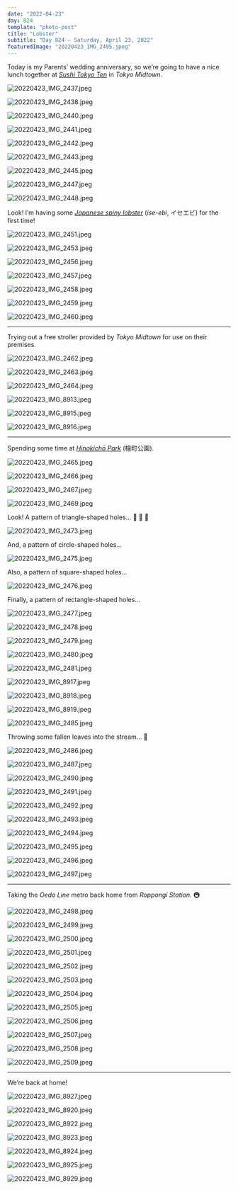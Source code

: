 ```yaml
---
date: "2022-04-23"
day: 824
template: "photo-post"
title: "Lobster"
subtitle: "Day 824 – Saturday, April 23, 2022"
featuredImage: "20220423_IMG_2495.jpeg"
---
```


Today is my Parents’ wedding anniversary, so we’re going to have a nice lunch together at _<a href="https://goo.gl/maps/oCFDL9f1rkPtvU7Z8">Sushi Tokyo Ten</a>_ in _Tokyo Midtown_.

![20220423_IMG_2437.jpeg](20220423_IMG_2437.jpeg)

![20220423_IMG_2438.jpeg](20220423_IMG_2438.jpeg)

![20220423_IMG_2440.jpeg](20220423_IMG_2440.jpeg)

![20220423_IMG_2441.jpeg](20220423_IMG_2441.jpeg)

![20220423_IMG_2442.jpeg](20220423_IMG_2442.jpeg)

![20220423_IMG_2443.jpeg](20220423_IMG_2443.jpeg)

![20220423_IMG_2445.jpeg](20220423_IMG_2445.jpeg)

![20220423_IMG_2447.jpeg](20220423_IMG_2447.jpeg)

![20220423_IMG_2448.jpeg](20220423_IMG_2448.jpeg)

Look! I’m having some _<a href="https://en.wikipedia.org/wiki/Japanese_spiny_lobster">Japanese spiny lobster</a>_ (_ise-ebi_, イセエビ) for the first time!

![20220423_IMG_2451.jpeg](20220423_IMG_2451.jpeg)

![20220423_IMG_2453.jpeg](20220423_IMG_2453.jpeg)

![20220423_IMG_2456.jpeg](20220423_IMG_2456.jpeg)

![20220423_IMG_2457.jpeg](20220423_IMG_2457.jpeg)

![20220423_IMG_2458.jpeg](20220423_IMG_2458.jpeg)

![20220423_IMG_2459.jpeg](20220423_IMG_2459.jpeg)

![20220423_IMG_2460.jpeg](20220423_IMG_2460.jpeg)

<hr />

Trying out a free stroller provided by _Tokyo Midtown_ for use on their premises.

![20220423_IMG_2462.jpeg](20220423_IMG_2462.jpeg)

![20220423_IMG_2463.jpeg](20220423_IMG_2463.jpeg)

![20220423_IMG_2464.jpeg](20220423_IMG_2464.jpeg)

![20220423_IMG_8913.jpeg](20220423_IMG_8913.jpeg)

![20220423_IMG_8915.jpeg](20220423_IMG_8915.jpeg)

![20220423_IMG_8916.jpeg](20220423_IMG_8916.jpeg)

<hr />

Spending some time at _<a href="https://goo.gl/maps/sT7T9VTenkXJLVyJ6">Hinokichō Park</a>_ (檜町公園).

![20220423_IMG_2465.jpeg](20220423_IMG_2465.jpeg)

![20220423_IMG_2466.jpeg](20220423_IMG_2466.jpeg)

![20220423_IMG_2467.jpeg](20220423_IMG_2467.jpeg)

![20220423_IMG_2469.jpeg](20220423_IMG_2469.jpeg)

Look! A pattern of triangle-shaped holes… 🔺 🔺 🔺

![20220423_IMG_2473.jpeg](20220423_IMG_2473.jpeg)

And, a pattern of circle-shaped holes…

![20220423_IMG_2475.jpeg](20220423_IMG_2475.jpeg)

Also, a pattern of square-shaped holes…

![20220423_IMG_2476.jpeg](20220423_IMG_2476.jpeg)

Finally, a pattern of rectangle-shaped holes…

![20220423_IMG_2477.jpeg](20220423_IMG_2477.jpeg)

![20220423_IMG_2478.jpeg](20220423_IMG_2478.jpeg)

![20220423_IMG_2479.jpeg](20220423_IMG_2479.jpeg)

![20220423_IMG_2480.jpeg](20220423_IMG_2480.jpeg)

![20220423_IMG_2481.jpeg](20220423_IMG_2481.jpeg)

![20220423_IMG_8917.jpeg](20220423_IMG_8917.jpeg)

![20220423_IMG_8918.jpeg](20220423_IMG_8918.jpeg)

![20220423_IMG_8919.jpeg](20220423_IMG_8919.jpeg)

![20220423_IMG_2485.jpeg](20220423_IMG_2485.jpeg)

Throwing some fallen leaves into the stream… 🍂

![20220423_IMG_2486.jpeg](20220423_IMG_2486.jpeg)

![20220423_IMG_2487.jpeg](20220423_IMG_2487.jpeg)

![20220423_IMG_2490.jpeg](20220423_IMG_2490.jpeg)

![20220423_IMG_2491.jpeg](20220423_IMG_2491.jpeg)

![20220423_IMG_2492.jpeg](20220423_IMG_2492.jpeg)

![20220423_IMG_2493.jpeg](20220423_IMG_2493.jpeg)

![20220423_IMG_2494.jpeg](20220423_IMG_2494.jpeg)

![20220423_IMG_2495.jpeg](20220423_IMG_2495.jpeg)

![20220423_IMG_2496.jpeg](20220423_IMG_2496.jpeg)

![20220423_IMG_2497.jpeg](20220423_IMG_2497.jpeg)

<hr />

Taking the _Oedo Line_ metro back home from _Roppongi Station_. 🚇

![20220423_IMG_2498.jpeg](20220423_IMG_2498.jpeg)

![20220423_IMG_2499.jpeg](20220423_IMG_2499.jpeg)

![20220423_IMG_2500.jpeg](20220423_IMG_2500.jpeg)

![20220423_IMG_2501.jpeg](20220423_IMG_2501.jpeg)

![20220423_IMG_2502.jpeg](20220423_IMG_2502.jpeg)

![20220423_IMG_2503.jpeg](20220423_IMG_2503.jpeg)

![20220423_IMG_2504.jpeg](20220423_IMG_2504.jpeg)

![20220423_IMG_2505.jpeg](20220423_IMG_2505.jpeg)

![20220423_IMG_2506.jpeg](20220423_IMG_2506.jpeg)

![20220423_IMG_2507.jpeg](20220423_IMG_2507.jpeg)

![20220423_IMG_2508.jpeg](20220423_IMG_2508.jpeg)

![20220423_IMG_2509.jpeg](20220423_IMG_2509.jpeg)

<hr />

We’re back at home!

![20220423_IMG_8927.jpeg](20220423_IMG_8927.jpeg)

![20220423_IMG_8920.jpeg](20220423_IMG_8920.jpeg)

![20220423_IMG_8922.jpeg](20220423_IMG_8922.jpeg)

![20220423_IMG_8923.jpeg](20220423_IMG_8923.jpeg)

![20220423_IMG_8924.jpeg](20220423_IMG_8924.jpeg)

![20220423_IMG_8925.jpeg](20220423_IMG_8925.jpeg)

![20220423_IMG_8929.jpeg](20220423_IMG_8929.jpeg)
